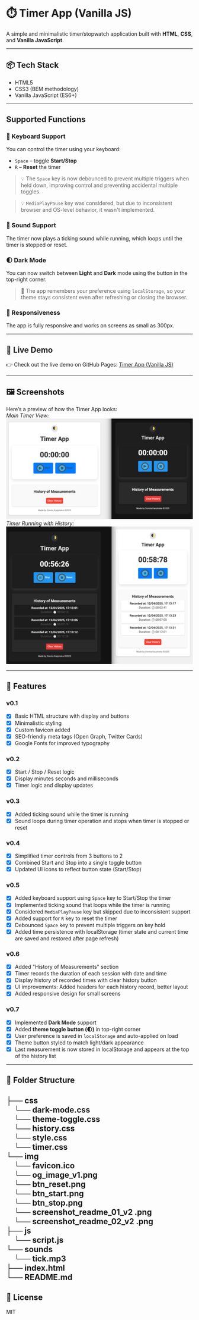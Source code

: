 # ⏱️ Timer App (Vanilla JS)

A simple and minimalistic timer/stopwatch application built with **HTML**, **CSS**, and **Vanilla JavaScript**.

---

## 📦 Tech Stack

- HTML5
- CSS3 (BEM methodology)
- Vanilla JavaScript (ES6+)

---

## Supported Functions

### 🎹 Keyboard Support

You can control the timer using your keyboard:

- `Space` – toggle **Start/Stop**
- `R` – **Reset** the timer

> 💡 The `Space` key is now debounced to prevent multiple triggers when held down, improving control and preventing accidental multiple toggles.

> 💡 `MediaPlayPause` key was considered, but due to inconsistent browser and OS-level behavior, it wasn't implemented.

### 📢 Sound Support

The timer now plays a ticking sound while running, which loops until the timer is stopped or reset.

### 🌓 Dark Mode

You can now switch between **Light** and **Dark** mode using the button in the top-right corner.

> 🌙 The app remembers your preference using `localStorage`, so your theme stays consistent even after refreshing or closing the browser.

### 📱 Responsiveness

The app is fully responsive and works on screens as small as 300px.

---

## 🚀 Live Demo

👉 Check out the live demo on GitHub Pages: [Timer App (Vanilla JS)](https://dor-ka.github.io/frontend-vanilla-js-timer-app/)


---

## 🖼️ Screenshots

Here’s a preview of how the Timer App looks:   
*Main Timer View:*
![Screenshot 1](./img/screenshot_readme_01_v2.png)
*Timer Running with History:*
![Screenshot 2](/img/screenshot_readme_02_v2.png)

---

## 🔧 Features

### v0.1

- [x] Basic HTML structure with display and buttons
- [x] Minimalistic styling
- [x] Custom favicon added
- [x] SEO-friendly meta tags (Open Graph, Twitter Cards)
- [x] Google Fonts for improved typography

### v0.2

- [x] Start / Stop / Reset logic
- [x] Display minutes seconds and milliseconds
- [x] Timer logic and display updates

### v0.3

- [x] Added ticking sound while the timer is running
- [x] Sound loops during timer operation and stops when timer is stopped or reset

### v0.4

- [x] Simplified timer controls from 3 buttons to 2
- [x] Combined Start and Stop into a single toggle button
- [x] Updated UI icons to reflect button state (Start/Stop)

### v0.5

- [x] Added keyboard support using `Space` key to Start/Stop the timer
- [x] Implemented ticking sound that loops while the timer is running
- [x] Considered `MediaPlayPause` key but skipped due to inconsistent support
- [x] Added support for `R` key to reset the timer
- [x] Debounced `Space` key to prevent multiple triggers on key hold
- [x] Added time persistence with localStorage (timer state and current time are saved and restored after page refresh)

### v0.6

- [x] Added "History of Measurements" section
- [x] Timer records the duration of each session with date and time
- [x] Display history of recorded times with clear history button
- [x] UI improvements: Added headers for each history record, better layout
- [x] Added responsive design for small screens

### v0.7

- [x] Implemented **Dark Mode** support
- [x] Added **theme toggle button (🌓)** in top-right corner
- [x] User preference is saved in `localStorage` and auto-applied on load
- [x] Theme button styled to match light/dark appearance
- [x] Last measurement is now stored in localStorage and appears at the top of the history list

---

## 📁 Folder Structure

├── css   
&emsp;└── dark-mode.css  
&emsp;└── theme-toggle.css  
&emsp;└── history.css  
&emsp;└── style.css   
&emsp;└── timer.css   
└── img         
&emsp;└── favicon.ico   
&emsp;└── og_image_v1.png  
&emsp;└── btn_reset.png  
&emsp;└── btn_start.png  
&emsp;└── btn_stop.png  
&emsp;└── screenshot_readme_01_v2 .png  
&emsp;└── screenshot_readme_02_v2 .png  
├── js   
&emsp;└── script.js     
└── sounds         
&emsp;└── tick.mp3   
├── index.html    
└── README.md
---

## 📄 License

MIT